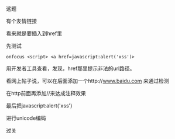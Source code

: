 这题

有个友情链接



看来就是要插入到href里



先测试

```
onfocus <script> <a href=javascript:alert('xss')>
```

用开发者工具查看，发现，href那里提示非法的url路径。



看网上帖子说，可以在后面添加一个http://www.baidu.com 来通过检测



在http前面再添加//来达成注释效果



最后把javascript:alert('xss')

进行unicode编码



过关
